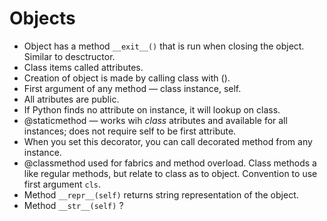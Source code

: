 # Objects

- Object has a method `__exit__()` that is run when closing the object. Similar to desctructor.
- Class items called attributes.
- Creation of object is made by calling class with ().
- First argument of any method — class instance, self.
- All atributes are public.
- If Python finds no attribute on instance, it will lookup on class.
- @staticmethod — works wih _class_ atributes and available for all instances; does not require self to be first attribute.
- When you set this decorator, you can call decorated method from any instance.
- @classmethod used for fabrics and method overload. Class methods a like regular methods, but relate to class as to object. Convention to use first argument `cls`.
- Method `__repr__(self)` returns string representation of the object.
- Method `__str__(self)` ?
